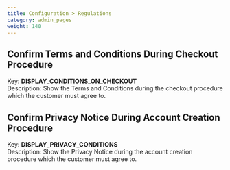 ```yaml
---
title: Configuration > Regulations
category: admin_pages
weight: 140 
---
```


<h2 id="confirm_terms_and_conditions_during_checkout_procedure">Confirm Terms and Conditions During Checkout Procedure</h2>

<div class='indent'>Key: <b>DISPLAY_CONDITIONS_ON_CHECKOUT</b><br />
Description: Show the Terms and Conditions during the checkout procedure which the customer must agree to.</div>


<h2 id="confirm_privacy_notice_during_account_creation_procedure">Confirm Privacy Notice During Account Creation Procedure</h2>

<div class='indent'>Key: <b>DISPLAY_PRIVACY_CONDITIONS</b><br />
Description: Show the Privacy Notice during the account creation procedure which the customer must agree to.</div>


